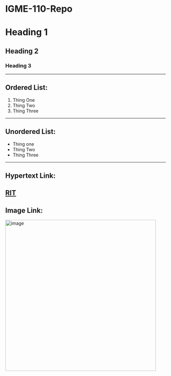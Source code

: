 # IGME-110-Repo
# Heading 1
## Heading 2
### Heading 3
---
## Ordered List:
1. Thing One
2. Thing Two
3. Thing Three
---
## Unordered List:
- Thing one
- Thing Two
- Thing Three
---
## Hypertext Link:
[RIT](https://www.rit.edu/)
---
## Image Link:
<img width="473" height="473" alt="image" src="https://github.com/user-attachments/assets/ebc21542-8e4d-4534-b07b-9c9c72b47fca" />
